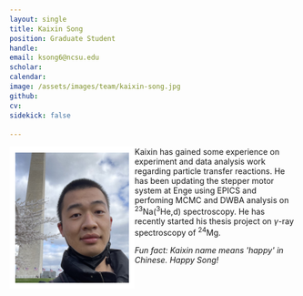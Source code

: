 ```yaml
---
layout: single
title: Kaixin Song
position: Graduate Student
handle: 
email: ksong6@ncsu.edu
scholar: 
calendar:
image: /assets/images/team/kaixin-song.jpg
github: 
cv:
sidekick: false

---
```


<img src="/assets/images/team/kaixin-song.jpg" alt="Kaixin Song" width="200"
style="float: left; border: 10px solid #FFF"/> 

Kaixin has gained some experience on experiment and data analysis work regarding particle transfer reactions. He has been updating the stepper motor system at Enge using EPICS and perfoming MCMC and DWBA analysis on $^{23}$Na($^3$He,d) spectroscopy. He has recently started his thesis project on $\gamma$-ray spectroscopy of $^{24}$Mg.


*Fun fact: Kaixin name means 'happy' in Chinese. Happy Song!*
